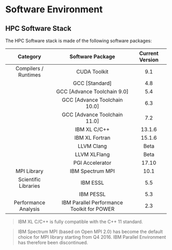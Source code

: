 # Software Environment

## HPC Software Stack

The HPC Software stack is made of the following software packages:

| Category             | Software Package               | Current Version
|:--------------------:|:------------------------------:|:---------------:|
| Compilers / Runtimes | CUDA Toolkit                   | 9.1
|                      | GCC \[Standard\]               | 4.8
|                      | GCC \[Advance Toolchain 9.0\]  | 5.4
|                      | GCC \[Advance Toolchain 10.0\] | 6.3
|                      | GCC \[Advance Toolchain 11.0\] | 7.2
|                      | IBM XL C/C++                   | 13.1.6
|                      | IBM XL Fortran                 | 15.1.6
|                      | LLVM Clang                     | Beta
|                      | LLVM XLFlang                   | Beta
|                      | PGI Accelerator                | 17.10
| MPI Library          | IBM Spectrum MPI               | 10.1
| Scientific Libraries | IBM ESSL                       | 5.5
|                      | IBM PESSL                      | 5.3
| Performance Analysis | IBM Parallel Performance Toolkit for POWER | 2.3

> IBM XL C/C++ is fully compatible with the C++ 11 standard.

> IBM Spectrum MPI (based on Open MPI 2.0) has become the default choice for MPI library starting from Q4 2016. IBM Parallel Environment has therefore been discontinued.
